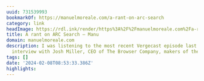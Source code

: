 ```yaml
---
uuid: 731539993
bookmarkOf: https://manuelmoreale.com/a-rant-on-arc-search
category: link
headImage: https://rdl.ink/render/https%3A%2F%2Fmanuelmoreale.com%2Fa-rant-on-arc-search
title: A rant on ARC Search – Manu
domain: manuelmoreale.com
description: I was listening to the most recent Vergecast episode last night and an
  interview with Josh Miller, CEO of The Browser Company, makers of the ARC …
tags: []
date: '2024-02-08T08:53:33.386Z'
highlights:
---
```




